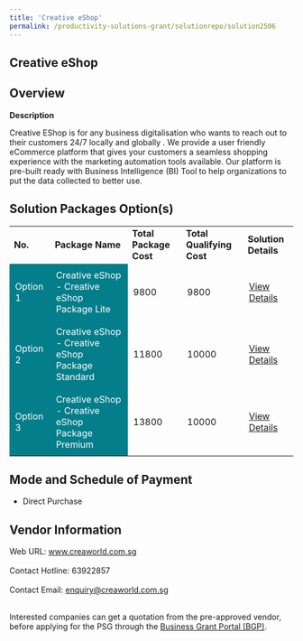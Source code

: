 ```yaml
---
title: 'Creative eShop'
permalink: /productivity-solutions-grant/solutionrepo/solution2506
---
```


## Creative eShop

## Overview

**Description**

Creative EShop is for any business digitalisation who wants to reach out to their customers 24/7 locally and globally . We provide a user friendly eCommerce platform that gives your customers a seamless shopping experience with the marketing automation tools available. Our platform is pre-built ready with Business Intelligence (BI) Tool to help organizations to put the data collected to better use.

## Solution Packages Option(s)

<table>
<tr>
<td><b>No.</b></td>
<td><b>Package Name</b></td>
<td><b>Total Package Cost</b></td>
<td><b>Total Qualifying Cost</b></td>
<td><b>Solution Details</b></td>
</tr>
<tr>
<td style='padding: 10px; background-color: #037E8A; color: #FFFFFF;'>Option 1</td>
<td style='padding: 10px; background-color: #037E8A; color: #FFFFFF;'>Creative eShop - Creative eShop Package Lite</td>
<td style='padding: 10px;'>9800</td>
<td style='padding: 10px;'>9800</td>
<td style='padding: 10px;'><a href='https://www.gobusiness.gov.sg/images/psg/Creative_eShop_20210201_Desensitised_Annex_3_Part_1.pdf' target='_blank'>View Details</a></td>
</tr>
<tr>
<td style='padding: 10px; background-color: #037E8A; color: #FFFFFF;'>Option 2</td>
<td style='padding: 10px; background-color: #037E8A; color: #FFFFFF;'>Creative eShop - Creative eShop Package Standard</td>
<td style='padding: 10px;'>11800</td>
<td style='padding: 10px;'>10000</td>
<td style='padding: 10px;'><a href='https://www.gobusiness.gov.sg/images/psg/Creative_eShop_20210201_Desensitised_Annex_3_Part_2.pdf' target='_blank'>View Details</a></td>
</tr>
<tr>
<td style='padding: 10px; background-color: #037E8A; color: #FFFFFF;'>Option 3</td>
<td style='padding: 10px; background-color: #037E8A; color: #FFFFFF;'>Creative eShop - Creative eShop Package Premium</td>
<td style='padding: 10px;'>13800</td>
<td style='padding: 10px;'>10000</td>
<td style='padding: 10px;'><a href='https://www.gobusiness.gov.sg/images/psg/Creative_eShop_20210201_Desensitised_Annex_3_Part_3.pdf' target='_blank'>View Details</a></td>
</tr>
</table>

## Mode and Schedule of Payment

 - Direct Purchase

## Vendor Information

 Web URL: www.creaworld.com.sg <br><br>Contact Hotline: 63922857 <br><br>Contact Email: enquiry@creaworld.com.sg <br><br>

Interested companies can get a quotation from the pre-approved vendor, before applying for the PSG through the <a href='https://www.businessgrants.gov.sg/' target='_blank' rel='noopener'>Business Grant Portal (BGP)</a>.

<script src="/jquery/resize-tables.js"></script>
